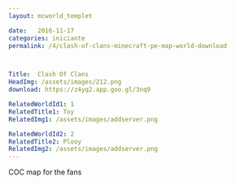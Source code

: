 ```yaml
---
layout: mcworld_templet

date:   2016-11-17
categories: iniciante
permalink: /4/clash-of-clans-minecraft-pe-map-world-download



Title:  Clash Of Clans
HeadImg: /assets/images/212.png
download: https://z4yq2.app.goo.gl/3nq9

RelatedWorldId1: 1
RelatedTitle1: Toy
RelatedImg1: /assets/images/addserver.png

RelatedWorldId2: 2
RelatedTitle2: Plooy
RelatedImg2: /assets/images/addserver.png
---
```

COC map for the fans
